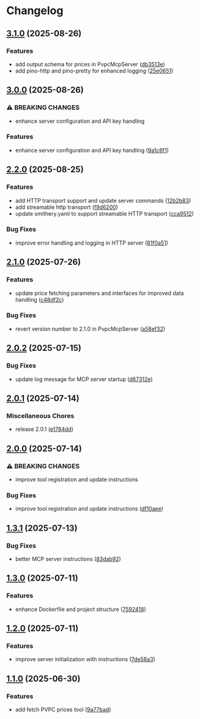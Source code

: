 # Changelog

## [3.1.0](https://github.com/rfdez/pvpc-mcp-server/compare/v3.0.0...v3.1.0) (2025-08-26)


### Features

* add output schema for prices in PvpcMcpServer ([db3513e](https://github.com/rfdez/pvpc-mcp-server/commit/db3513e6fd26590782b82e16beccb90651d016f2))
* add pino-http and pino-pretty for enhanced logging ([25e0651](https://github.com/rfdez/pvpc-mcp-server/commit/25e065162c2b7ccc268a088051d48f6f076be977))

## [3.0.0](https://github.com/rfdez/pvpc-mcp-server/compare/v2.2.0...v3.0.0) (2025-08-26)


### ⚠ BREAKING CHANGES

* enhance server configuration and API key handling

### Features

* enhance server configuration and API key handling ([9a1c6f1](https://github.com/rfdez/pvpc-mcp-server/commit/9a1c6f1ba11fbf1cd6bac8c2c2f938b2914c06c6))

## [2.2.0](https://github.com/rfdez/pvpc-mcp-server/compare/v2.1.0...v2.2.0) (2025-08-25)


### Features

* add HTTP transport support and update server commands ([12b2b83](https://github.com/rfdez/pvpc-mcp-server/commit/12b2b8373036d81efe8ad267c181d071b8f4c804))
* add streamable http transport ([f9d6200](https://github.com/rfdez/pvpc-mcp-server/commit/f9d62009b79a84d90e5925c21d649e77c098552e))
* update smithery.yaml to support streamable HTTP transport ([cca9512](https://github.com/rfdez/pvpc-mcp-server/commit/cca9512aa14f82c0cc8dbe3264fd47fcd8b173e0))


### Bug Fixes

* improve error handling and logging in HTTP server ([81f0a51](https://github.com/rfdez/pvpc-mcp-server/commit/81f0a512a09dcd2503d1346a574c59344d7f7d4d))

## [2.1.0](https://github.com/rfdez/pvpc-mcp-server/compare/v2.0.2...v2.1.0) (2025-07-26)


### Features

* update price fetching parameters and interfaces for improved data handling ([c48df2c](https://github.com/rfdez/pvpc-mcp-server/commit/c48df2c1043cd0f3cafb29e38764b3e25317e14f))


### Bug Fixes

* revert version number to 2.1.0 in PvpcMcpServer ([a58ef32](https://github.com/rfdez/pvpc-mcp-server/commit/a58ef327e9ea489dd9d2e160656d7aba698956ee))

## [2.0.2](https://github.com/rfdez/pvpc-mcp-server/compare/v2.0.1...v2.0.2) (2025-07-15)


### Bug Fixes

* update log message for MCP server startup ([d67312e](https://github.com/rfdez/pvpc-mcp-server/commit/d67312e6db0093f37e2a99ddf40b089582956d10))

## [2.0.1](https://github.com/rfdez/pvpc-mcp-server/compare/v2.0.0...v2.0.1) (2025-07-14)


### Miscellaneous Chores

* release 2.0.1 ([e1784dd](https://github.com/rfdez/pvpc-mcp-server/commit/e1784ddf55fd977bc50bccf766f68c797395593c))

## [2.0.0](https://github.com/rfdez/pvpc-mcp-server/compare/v1.3.1...v2.0.0) (2025-07-14)


### ⚠ BREAKING CHANGES

* improve tool registration and update instructions

### Bug Fixes

* improve tool registration and update instructions ([df10aee](https://github.com/rfdez/pvpc-mcp-server/commit/df10aeeac5eb6e99f076d5031b8bdfa92350ce41))

## [1.3.1](https://github.com/rfdez/pvpc-mcp-server/compare/v1.3.0...v1.3.1) (2025-07-13)


### Bug Fixes

* better MCP server instructions ([83dab92](https://github.com/rfdez/pvpc-mcp-server/commit/83dab92739e96dbd11d95286e9993d0070e33437))

## [1.3.0](https://github.com/rfdez/pvpc-mcp-server/compare/v1.2.0...v1.3.0) (2025-07-11)


### Features

* enhance Dockerfile and project structure ([7592418](https://github.com/rfdez/pvpc-mcp-server/commit/75924189f5f0a654805f3fad788bea74e3a463ce))

## [1.2.0](https://github.com/rfdez/pvpc-mcp-server/compare/v1.1.0...v1.2.0) (2025-07-11)


### Features

* improve server initialization with instructions ([7de58a3](https://github.com/rfdez/pvpc-mcp-server/commit/7de58a3d2f9656853a844c26b12eae58dce2ec3f))

## [1.1.0](https://github.com/rfdez/pvpc-mcp-server/compare/v1.0.0...v1.1.0) (2025-06-30)


### Features

* add fetch PVPC prices tool ([9a77bad](https://github.com/rfdez/pvpc-mcp-server/commit/9a77badc8092849651d9e101053098b6cc983b86))
